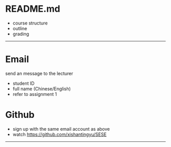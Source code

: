 # README.md

*	course structure
*	outline
*	grading

----

# Email

send an message to the lecturer

*	student ID
*	full name (Chinese/English)
*	refer to assignment 1

# Github

*	sign up with the same email account as above
*	watch <https://github.com/xishantingyu/SESE>

----
